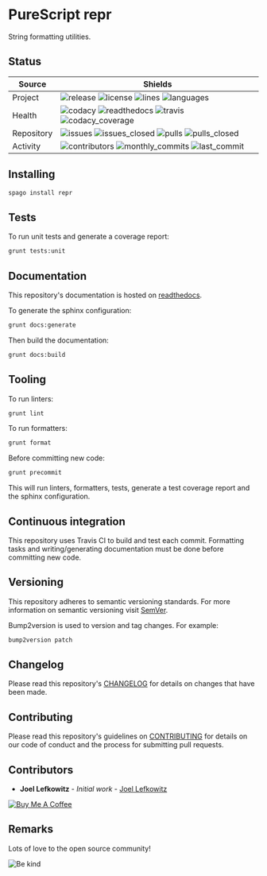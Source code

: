 # PureScript repr

String formatting utilities.

## Status

| Source     | Shields                                                                                                                         |
| ---------- | ------------------------------------------------------------------------------------------------------------------------------- |
| Project    | ![release][release_shield] ![license][license_shield] ![lines][lines_shield] ![languages][languages_shield]                     |
| Health     | ![codacy][codacy_shield] ![readthedocs][readthedocs_shield] ![travis][travis_shield] ![codacy_coverage][codacy_coverage_shield] |
| Repository | ![issues][issues_shield] ![issues_closed][issues_closed_shield] ![pulls][pulls_shield] ![pulls_closed][pulls_closed_shield]     |
| Activity   | ![contributors][contributors_shield] ![monthly_commits][monthly_commits_shield] ![last_commit][last_commit_shield]              |

## Installing

```bash
spago install repr
```

## Tests

To run unit tests and generate a coverage report:

```bash
grunt tests:unit
```

## Documentation

This repository's documentation is hosted on [readthedocs][readthedocs].

To generate the sphinx configuration:

```bash
grunt docs:generate
```

Then build the documentation:

```bash
grunt docs:build
```

## Tooling

To run linters:

```bash
grunt lint
```

To run formatters:

```bash
grunt format
```

Before committing new code:

```bash
grunt precommit
```

This will run linters, formatters, tests, generate a test coverage report and the sphinx configuration.

## Continuous integration

This repository uses Travis CI to build and test each commit. Formatting tasks and writing/generating documentation must be done before committing new code.

## Versioning

This repository adheres to semantic versioning standards.
For more information on semantic versioning visit [SemVer][semver].

Bump2version is used to version and tag changes.
For example:

```bash
bump2version patch
```

## Changelog

Please read this repository's [CHANGELOG](CHANGELOG.md) for details on changes that have been made.

## Contributing

Please read this repository's guidelines on [CONTRIBUTING](CONTRIBUTING.md) for details on our code of conduct and the process for submitting pull requests.

## Contributors

-   **Joel Lefkowitz** - _Initial work_ - [Joel Lefkowitz][author]

[![Buy Me A Coffee][coffee_button]][coffee]

## Remarks

Lots of love to the open source community!

![Be kind][be_kind]

<!-- Public links -->

[semver]: http://semver.org/

<!-- External links -->

[readthedocs]: https://purescript-repr.readthedocs.io/en/latest/
[coffee]: https://www.buymeacoffee.com/joellefkowitz
[coffee_button]: https://cdn.buymeacoffee.com/buttons/default-blue.png
[be_kind]: https://media.giphy.com/media/osAcIGTSyeovPq6Xph/giphy.gif

<!-- Acknowledgments -->

[author]: https://github.com/joellefkowitz

<!-- Project shields -->

[release_shield]: https://img.shields.io/github/v/tag/joellefkowitz/purescript-repr
[license_shield]: https://img.shields.io/github/license/joellefkowitz/purescript-repr
[lines_shield]: https://img.shields.io/tokei/lines/github/joellefkowitz/purescript-repr
[languages_shield]: https://img.shields.io/github/languages/count/joellefkowitz/purescript-repr

<!-- Health shields -->

[codacy_shield]: https://img.shields.io/codacy/grade/fa35b2e4ce8c4223bed24727e42bc0fb
[readthedocs_shield]: https://img.shields.io/readthedocs/purescript-repr
[travis_shield]: https://img.shields.io/travis/com/joellefkowitz/purescript-repr
[codacy_coverage_shield]: https://img.shields.io/codacy/coverage/fa35b2e4ce8c4223bed24727e42bc0fb

<!-- Repository shields -->

[issues_shield]: https://img.shields.io/github/issues/joellefkowitz/purescript-repr
[issues_closed_shield]: https://img.shields.io/github/issues-closed/joellefkowitz/purescript-repr
[pulls_shield]: https://img.shields.io/github/issues-pr/joellefkowitz/purescript-repr
[pulls_closed_shield]: https://img.shields.io/github/issues-pr-closed/joellefkowitz/purescript-repr

<!-- Activity shields -->

[contributors_shield]: https://img.shields.io/github/contributors/joellefkowitz/purescript-repr
[monthly_commits_shield]: https://img.shields.io/github/commit-activity/m/joellefkowitz/purescript-repr
[last_commit_shield]: https://img.shields.io/github/last-commit/joellefkowitz/purescript-repr
